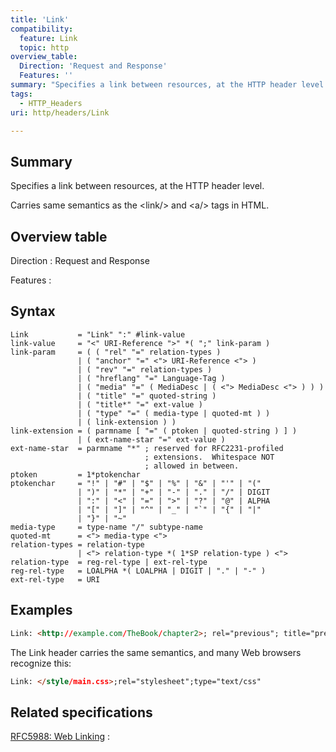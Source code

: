 ```yaml
---
title: 'Link'
compatibility:
  feature: Link
  topic: http
overview_table:
  Direction: 'Request and Response'
  Features: ''
summary: "Specifies a link between resources, at the HTTP header level.\n"
tags:
  - HTTP_Headers
uri: http/headers/Link

---
```

## Summary

Specifies a link between resources, at the HTTP header level.

Carries same semantics as the \<link/\> and \<a/\> tags in HTML.

## Overview table

Direction
:   Request and Response

Features
:

## Syntax

    Link           = "Link" ":" #link-value
    link-value     = "<" URI-Reference ">" *( ";" link-param )
    link-param     = ( ( "rel" "=" relation-types )
                   | ( "anchor" "=" <"> URI-Reference <"> )
                   | ( "rev" "=" relation-types )
                   | ( "hreflang" "=" Language-Tag )
                   | ( "media" "=" ( MediaDesc | ( <"> MediaDesc <"> ) ) )
                   | ( "title" "=" quoted-string )
                   | ( "title*" "=" ext-value )
                   | ( "type" "=" ( media-type | quoted-mt ) )
                   | ( link-extension ) )
    link-extension = ( parmname [ "=" ( ptoken | quoted-string ) ] )
                   | ( ext-name-star "=" ext-value )
    ext-name-star  = parmname "*" ; reserved for RFC2231-profiled
                                  ; extensions.  Whitespace NOT
                                  ; allowed in between.
    ptoken         = 1*ptokenchar
    ptokenchar     = "!" | "#" | "$" | "%" | "&" | "'" | "("
                   | ")" | "*" | "+" | "-" | "." | "/" | DIGIT
                   | ":" | "<" | "=" | ">" | "?" | "@" | ALPHA
                   | "[" | "]" | "^" | "_" | "`" | "{" | "|"
                   | "}" | "~"
    media-type     = type-name "/" subtype-name
    quoted-mt      = <"> media-type <">
    relation-types = relation-type
                   | <"> relation-type *( 1*SP relation-type ) <">
    relation-type  = reg-rel-type | ext-rel-type
    reg-rel-type   = LOALPHA *( LOALPHA | DIGIT | "." | "-" )
    ext-rel-type   = URI

## Examples

``` html
Link: <http://example.com/TheBook/chapter2>; rel="previous"; title="previous chapter"
```

The Link header carries the same semantics, and many Web browsers recognize this:

``` html
Link: </style/main.css>;rel="stylesheet";type="text/css"
```

## Related specifications

[RFC5988: Web Linking](http://tools.ietf.org/html/rfc5988)
:

